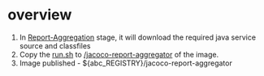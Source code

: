 # overview
1. In [Report-Aggregation](.gitlab-ci.yml) stage, it will download the required java service source and classfiles 
2. Copy the [run.sh](./run.sh) to [/jacoco-report-aggregator](Dockerfile) of the image.
3. Image published - ${abc_REGISTRY}/jacoco-report-aggregator
